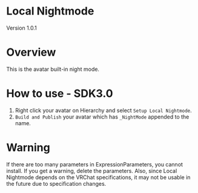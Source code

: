 # Local Nightmode
Version 1.0.1

# Overview
This is the avatar built-in night mode.

# How to use - SDK3.0
1. Right click your avatar on Hierarchy and select `Setup Local Nightmode`.
2. `Build and Publish` your avatar which has `_NightMode` appended to the name.

# Warning
If there are too many parameters in ExpressionParameters, you cannot install. If you get a warning, delete the parameters. Also, since Local Nightmode depends on the VRChat specifications, it may not be usable in the future due to specification changes.